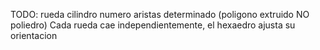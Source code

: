 TODO: rueda cilindro numero aristas determinado (poligono extruido NO poliedro)
Cada rueda cae independientemente, el hexaedro ajusta su orientacion
